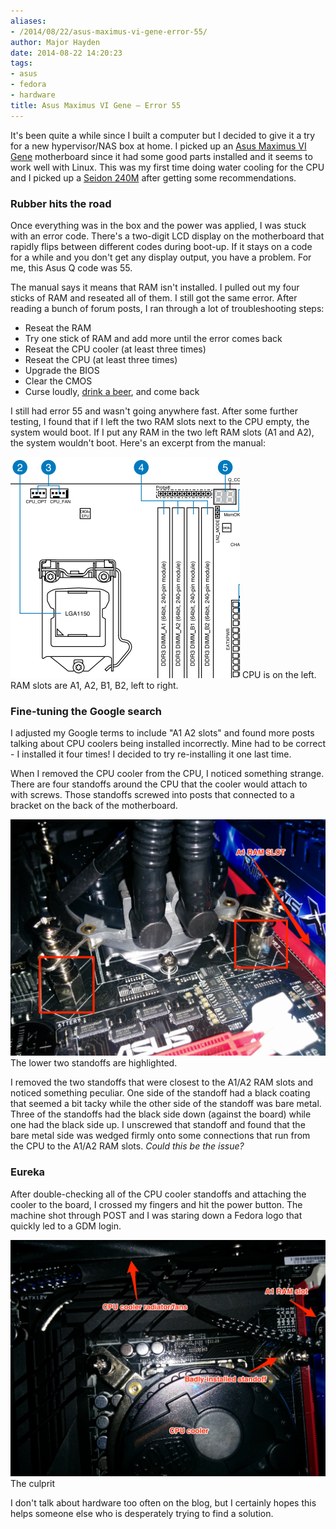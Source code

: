 ```yaml
---
aliases:
- /2014/08/22/asus-maximus-vi-gene-error-55/
author: Major Hayden
date: 2014-08-22 14:20:23
tags:
- asus
- fedora
- hardware
title: Asus Maximus VI Gene – Error 55
---
```


It's been quite a while since I built a computer but I decided to give it a try for a new hypervisor/NAS box at home. I picked up an [Asus Maximus VI Gene][1] motherboard since it had some good parts installed and it seems to work well with Linux. This was my first time doing water cooling for the CPU and I picked up a [Seidon 240M][2] after getting some recommendations.

### Rubber hits the road

Once everything was in the box and the power was applied, I was stuck with an error code. There's a two-digit LCD display on the motherboard that rapidly flips between different codes during boot-up. If it stays on a code for a while and you don't get any display output, you have a problem. For me, this Asus Q code was 55.

The manual says it means that RAM isn't installed. I pulled out my four sticks of RAM and reseated all of them. I still got the same error. After reading a bunch of forum posts, I ran through a lot of troubleshooting steps:

  * Reseat the RAM
  * Try one stick of RAM and add more until the error comes back
  * Reseat the CPU cooler (at least three times)
  * Reseat the CPU (at least three times)
  * Upgrade the BIOS
  * Clear the CMOS
  * Curse loudly, [drink a beer][3], and come back

I still had error 55 and wasn't going anywhere fast. After some further testing, I found that if I left the two RAM slots next to the CPU empty, the system would boot. If I put any RAM in the two left RAM slots (A1 and A2), the system wouldn't boot. Here's an excerpt from the manual:

![mobo_schematic]
CPU is on the left. RAM slots are A1, A2, B1, B2, left to right.

### Fine-tuning the Google search

I adjusted my Google terms to include "A1 A2 slots" and found more posts talking about CPU coolers being installed incorrectly. Mine had to be correct - I installed it four times! I decided to try re-installing it one last time.

When I removed the CPU cooler from the CPU, I noticed something strange. There are four standoffs around the CPU that the cooler would attach to with screws. Those standoffs screwed into posts that connected to a bracket on the back of the motherboard.

![standoffs] The lower two standoffs are highlighted.

I removed the two standoffs that were closest to the A1/A2 RAM slots and noticed something peculiar. One side of the standoff had a black coating that seemed a bit tacky while the other side of the standoff was bare metal. Three of the standoffs had the black side down (against the board) while one had the black side up. I unscrewed that standoff and found that the bare metal side was wedged firmly onto some connections that run from the CPU to the A1/A2 RAM slots. _Could this be the issue?_

### Eureka

After double-checking all of the CPU cooler standoffs and attaching the cooler to the board, I crossed my fingers and hit the power button. The machine shot through POST and I was staring down a Fedora logo that quickly led to a GDM login.

![culprit] The culprit

I don't talk about hardware too often on the blog, but I certainly hopes this helps someone else who is desperately trying to find a solution.

 [1]: http://www.asus.com/Motherboards/MAXIMUS_VI_GENE/
 [2]: http://www.coolermaster.com/cooling/cpu-liquid-cooler/seidon-240m/
 [3]: http://www.shiner.com/
 [mobo_schematic]: /wp-content/uploads/2014/08/asus_mb.png
 [standoffs]: /wp-content/uploads/2014/08/IMG_20140821_223505.jpg
 [culprit]: /wp-content/uploads/2014/08/asus_mb_cooler_back.jpg
